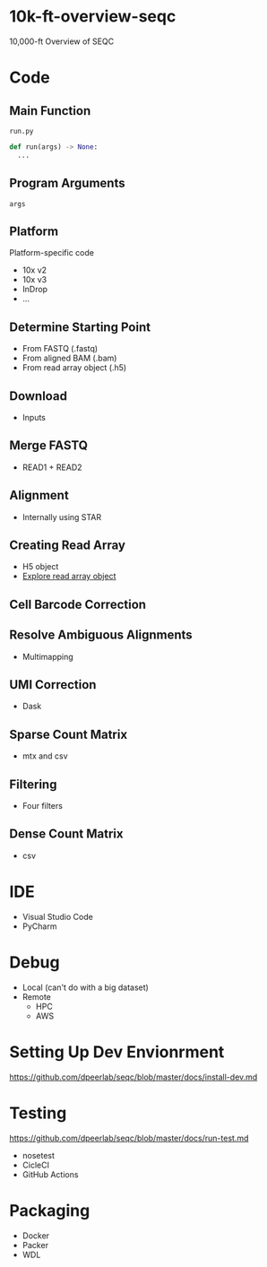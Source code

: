 # 10k-ft-overview-seqc

10,000-ft Overview of SEQC

# Code

## Main Function

`run.py`

```python
def run(args) -> None:
  ...
```

## Program Arguments

`args`

## Platform

Platform-specific code

- 10x v2
- 10x v3
- InDrop
- ...

## Determine Starting Point

- From FASTQ (.fastq)
- From aligned BAM (.bam)
- From read array object (.h5)

## Download

- Inputs

## Merge FASTQ

- READ1 + READ2

## Alignment

- Internally using STAR

## Creating Read Array

- H5 object
- [Explore read array object](./h5/read-h5.ipynb)

## Cell Barcode Correction

## Resolve Ambiguous Alignments

- Multimapping

## UMI Correction

- Dask

## Sparse Count Matrix

- mtx and csv

## Filtering

- Four filters

## Dense Count Matrix

- csv

# IDE

- Visual Studio Code
- PyCharm

# Debug

- Local (can't do with a big dataset)
- Remote
  - HPC
  - AWS

# Setting Up Dev Envionrment

https://github.com/dpeerlab/seqc/blob/master/docs/install-dev.md

# Testing

https://github.com/dpeerlab/seqc/blob/master/docs/run-test.md

- nosetest
- CicleCI
- GitHub Actions

# Packaging

- Docker
- Packer
- WDL

